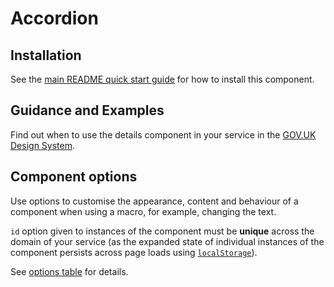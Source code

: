 # Accordion

## Installation

See the [main README quick start guide](https://github.com/alphagov/govuk-frontend#quick-start) for how to install this component.

## Guidance and Examples

Find out when to use the details component in your service in the [GOV.UK Design System](https://design-system.service.gov.uk/components/accordion).

## Component options

Use options to customise the appearance, content and behaviour of a component when using a macro, for example, changing the text.

`id` option given to instances of the component must be **unique** across the domain of your service (as the expanded state of individual instances of the component persists across page loads using [`localStorage`](https://developer.mozilla.org/en-US/docs/Web/API/Window/localStorage)).

See [options table](https://design-system.service.gov.uk/components/accordion/#options-example-default) for details.
